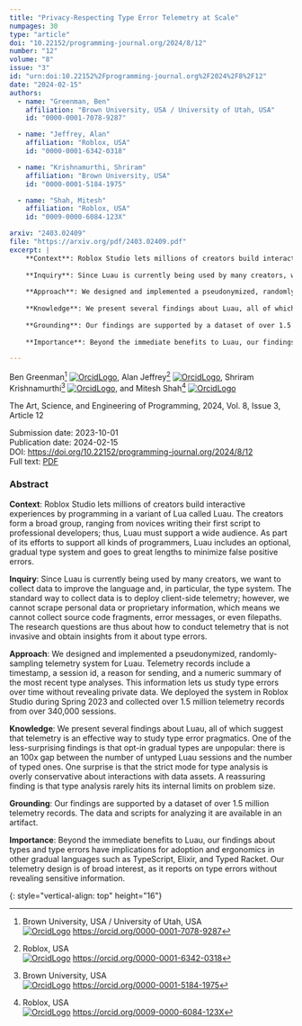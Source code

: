 ```yaml
---
title: "Privacy-Respecting Type Error Telemetry at Scale"
numpages: 30
type: "article"
doi: "10.22152/programming-journal.org/2024/8/12"
number: "12"
volume: "8"
issue: "3"
id: "urn:doi:10.22152%2Fprogramming-journal.org%2F2024%2F8%2F12"
date: "2024-02-15"
authors: 
  - name: "Greenman, Ben"
    affiliation: "Brown University, USA / University of Utah, USA"
    id: "0000-0001-7078-9287"

  - name: "Jeffrey, Alan"
    affiliation: "Roblox, USA"
    id: "0000-0001-6342-0318"

  - name: "Krishnamurthi, Shriram"
    affiliation: "Brown University, USA"
    id: "0000-0001-5184-1975"

  - name: "Shah, Mitesh"
    affiliation: "Roblox, USA"
    id: "0009-0000-6084-123X"

arxiv: "2403.02409"
file: "https://arxiv.org/pdf/2403.02409.pdf"
excerpt: |
    **Context**: Roblox Studio lets millions of creators build interactive experiences by programming in a variant of Lua called Luau. The creators form a broad group, ranging from novices writing their first script to professional developers; thus, Luau must support a wide audience. As part of its efforts to support all kinds of programmers, Luau includes an optional, gradual type system and goes to great lengths to minimize false positive errors.  
      
    **Inquiry**: Since Luau is currently being used by many creators, we want to collect data to improve the language and, in particular, the type system. The standard way to collect data is to deploy client-side telemetry; however, we cannot scrape personal data or proprietary information, which means we cannot collect source code fragments, error messages, or even filepaths. The research questions are thus about how to conduct telemetry that is not invasive and obtain insights from it about type errors.  
      
    **Approach**: We designed and implemented a pseudonymized, randomly-sampling telemetry system for Luau. Telemetry records include a timestamp, a session id, a reason for sending, and a numeric summary of the most recent type analyses. This information lets us study type errors over time without revealing private data. We deployed the system in Roblox Studio during Spring 2023 and collected over 1.5 million telemetry records from over 340,000 sessions.  
      
    **Knowledge**: We present several findings about Luau, all of which suggest that telemetry is an effective way to study type error pragmatics. One of the less-surprising findings is that opt-in gradual types are unpopular: there is an 100x gap between the number of untyped Luau sessions and the number of typed ones. One surprise is that the strict mode for type analysis is overly conservative about interactions with data assets. A reassuring finding is that type analysis rarely hits its internal limits on problem size.  
      
    **Grounding**: Our findings are supported by a dataset of over 1.5 million telemetry records. The data and scripts for analyzing it are available in an artifact.  
      
    **Importance**: Beyond the immediate benefits to Luau, our findings about types and type errors have implications for adoption and ergonomics in other gradual languages such as TypeScript, Elixir, and Typed Racket. Our telemetry design is of broad interest, as it reports on type errors without revealing sensitive information.

---
```

Ben Greenman[^1] [![OrcidLogo]](https://orcid.org/0000-0001-7078-9287), Alan Jeffrey[^2] [![OrcidLogo]](https://orcid.org/0000-0001-6342-0318), Shriram Krishnamurthi[^3] [![OrcidLogo]](https://orcid.org/0000-0001-5184-1975), and Mitesh Shah[^4] [![OrcidLogo]](https://orcid.org/0009-0000-6084-123X)

The Art, Science, and Engineering of Programming, 2024, Vol. 8, Issue 3, Article 12

Submission date: 2023-10-01  
Publication date: 2024-02-15  
DOI: <https://doi.org/10.22152/programming-journal.org/2024/8/12>  
Full text: [PDF](https://arxiv.org/pdf/2403.02409.pdf)  


### Abstract

**Context**: Roblox Studio lets millions of creators build interactive experiences by programming in a variant of Lua called Luau. The creators form a broad group, ranging from novices writing their first script to professional developers; thus, Luau must support a wide audience. As part of its efforts to support all kinds of programmers, Luau includes an optional, gradual type system and goes to great lengths to minimize false positive errors.  
  
**Inquiry**: Since Luau is currently being used by many creators, we want to collect data to improve the language and, in particular, the type system. The standard way to collect data is to deploy client-side telemetry; however, we cannot scrape personal data or proprietary information, which means we cannot collect source code fragments, error messages, or even filepaths. The research questions are thus about how to conduct telemetry that is not invasive and obtain insights from it about type errors.  
  
**Approach**: We designed and implemented a pseudonymized, randomly-sampling telemetry system for Luau. Telemetry records include a timestamp, a session id, a reason for sending, and a numeric summary of the most recent type analyses. This information lets us study type errors over time without revealing private data. We deployed the system in Roblox Studio during Spring 2023 and collected over 1.5 million telemetry records from over 340,000 sessions.  
  
**Knowledge**: We present several findings about Luau, all of which suggest that telemetry is an effective way to study type error pragmatics. One of the less-surprising findings is that opt-in gradual types are unpopular: there is an 100x gap between the number of untyped Luau sessions and the number of typed ones. One surprise is that the strict mode for type analysis is overly conservative about interactions with data assets. A reassuring finding is that type analysis rarely hits its internal limits on problem size.  
  
**Grounding**: Our findings are supported by a dataset of over 1.5 million telemetry records. The data and scripts for analyzing it are available in an artifact.  
  
**Importance**: Beyond the immediate benefits to Luau, our findings about types and type errors have implications for adoption and ergonomics in other gradual languages such as TypeScript, Elixir, and Typed Racket. Our telemetry design is of broad interest, as it reports on type errors without revealing sensitive information.


[^1]: Brown University, USA / University of Utah, USA  
    [![OrcidLogo]](https://orcid.org/0000-0001-7078-9287) <https://orcid.org/0000-0001-7078-9287>

[^2]: Roblox, USA  
    [![OrcidLogo]](https://orcid.org/0000-0001-6342-0318) <https://orcid.org/0000-0001-6342-0318>

[^3]: Brown University, USA  
    [![OrcidLogo]](https://orcid.org/0000-0001-5184-1975) <https://orcid.org/0000-0001-5184-1975>

[^4]: Roblox, USA  
    [![OrcidLogo]](https://orcid.org/0009-0000-6084-123X) <https://orcid.org/0009-0000-6084-123X>


[OrcidLogo]: /assets/images/orcid.svg "Orcid Logo"
{: style="vertical-align: top" height="16"}
